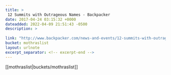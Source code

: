 ```yaml
---
title: > 
 12 Summits with Outrageous Names - Backpacker
date: 2017-04-24 03:15:32 +0000
dateadded: 2022-04-09 21:51:43 -0500
description: > 
 
link: "http://www.backpacker.com/news-and-events/12-summits-with-outrageous-names"
bucket: mothraslist
layout: urlnote
excerpt_separator: <!-- excerpt-end -->
--- 
```

 <!-- excerpt-end -->[[mothraslist|buckets/mothraslist]]
